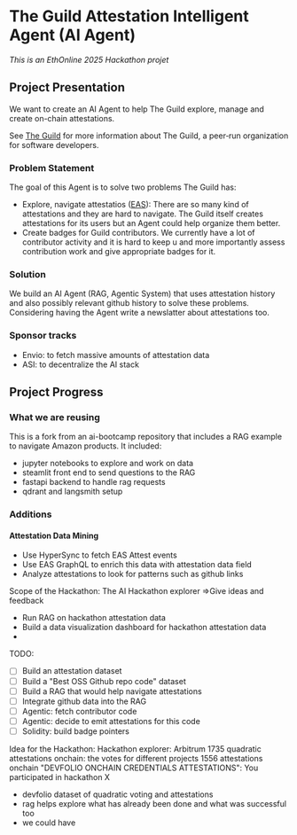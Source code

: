 # The Guild Attestation Intelligent Agent (AI Agent)
*This is an EthOnline 2025 Hackathon projet*

## Project Presentation

We want to create an AI Agent to help The Guild explore, manage and create on-chain attestations.

See [The Guild](theguild.dev) for more information about The Guild, a peer‑run organization for software developers.

### Problem Statement
The goal of this Agent is to solve two problems The Guild has:
- Explore, navigate attestatios ([EAS](https://attest.org)): There are so many kind of attestations and they are hard to navigate. The Guild itself creates attestations for its users but an Agent could help organize them better.
- Create badges for Guild contributors. We currently have a lot of contributor activity and it is hard to keep u and more importantly assess contribution work and give appropriate badges for it.

### Solution
We build an AI Agent (RAG, Agentic System) that uses attestation history and also possibly relevant github history to solve these problems.
Considering having the Agent write a newslatter about attestations too.

### Sponsor tracks
- Envio: to fetch massive amounts of attestation data
- ASI: to decentralize the AI stack

## Project Progress

### What we are reusing
This is a fork from an ai-bootcamp repository that includes a RAG example to navigate Amazon products.
It included:
- jupyter notebooks to explore and work on data
- steamlit front end to send questions to the RAG
- fastapi backend to handle rag requests
- qdrant and langsmith setup

### Additions

#### Attestation Data Mining
- Use HyperSync to fetch EAS Attest events
- Use EAS GraphQL to enrich this data with attestation data field
- Analyze attestations to look for patterns such as github links

Scope of the Hackathon: The AI Hackathon explorer =>Give ideas and feedback
- Run RAG on hackathon attestation data
- Build a data visualization dashboard for hackathon attestation data
- 

TODO:
- [ ] Build an attestation dataset
- [ ] Build a "Best OSS Github repo code" dataset
- [ ] Build a RAG that would help navigate attestations
- [ ] Integrate github data into the RAG
- [ ] Agentic: fetch contributor code
- [ ] Agentic: decide to emit attestations for this code
- [ ] Solidity: build badge pointers

Idea for the Hackathon:
Hackathon explorer:
Arbitrum
1735 quadratic attestations onchain: the votes for different projects
1556 attestations onchain "DEVFOLIO ONCHAIN CREDENTIALS ATTESTATIONS": You participated in hackathon X
- devfolio dataset of quadratic voting and attestations
- rag helps explore what has already been done and what was successful too
- we could have